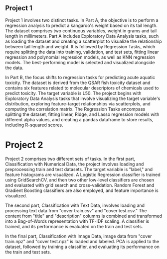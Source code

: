 ## Project 1
Project 1 involves two distinct tasks. In Part A, the objective is to perform a regression analysis to predict a kangaroo's weight based on its tail length. The dataset comprises two continuous variables, weight in grams and tail length in millimeters. Part A includes Exploratory Data Analysis tasks, such as loading the dataset and creating a scatterplot to visualize the relationship between tail length and weight. It is followed by Regression Tasks, which require splitting the data into training, validation, and test sets, fitting linear regression and polynomial regression models, as well as KNN regression models. The best-performing model is selected and visualized alongside the data.

In Part B, the focus shifts to regression tasks for predicting acute aquatic toxicity. The dataset is derived from the QSAR fish toxicity dataset and contains six features related to molecular descriptors of chemicals used to predict toxicity. The target variable is L50. The project begins with Exploratory Data Analysis tasks that involve visualizing the target variable's distribution, exploring feature-target relationships via scatterplots, and computing the correlation matrix. The Regression Tasks encompass splitting the dataset, fitting linear, Ridge, and Lasso regression models with different alpha values, and creating a pandas dataframe to store results, including R-squared scores.

# Project 2
Project 2 comprises two different sets of tasks. In the first part, Classification with Numerical Data, the project involves loading and preprocessing train and test datasets. The target variable is "label," and feature histograms are visualized. A Logistic Regression classifier is trained using GridSearchCV, and then two other low-level classifiers are chosen and evaluated with grid search and cross-validation. Random Forest and Gradient Boosting classifiers are also employed, and feature importance is visualized.

The second part, Classification with Text Data, involves loading and processing text data from "cover train.csv" and "cover test.csv." The content from "title" and "description" columns is combined and transformed into a Bag-of-Words representation with TF-IDF scaling. A classifier is trained, and its performance is evaluated on the train and test sets.

In the final part, Classification with Image Data, image data from "cover train.npz" and "cover test.npz" is loaded and labeled. PCA is applied to the dataset, followed by training a classifier, and evaluating its performance on the train and test sets.